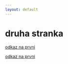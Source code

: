 ```yaml
---
layout: default
---
```


# druha stranka

[odkaz na prvni](/index.html)

[odkaz na prvni](/)
<!--pouzivat druhou / vaiantu-->

